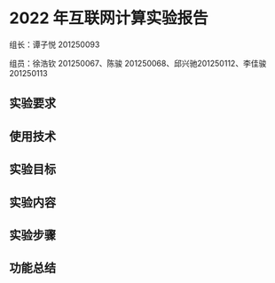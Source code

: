 # 2022 年互联网计算实验报告

组长：谭子悦 201250093

组员：徐浩钦 201250067、陈骏 201250068、邱兴驰201250112、李佳骏201250113

## 实验要求



## 使用技术



## 实验目标



## 实验内容



## 实验步骤



## 功能总结